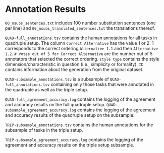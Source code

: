 # Annotation Results 

```00_nsubs_sentences.txt``` includes 100 number substitution sentences (one per line) and ```00_nsubs_translated_sentences.txt``` the translations thereof.

```QUAD-full_annotations.tsv``` contains the human annotations for all tasks in quadruple setup. The column ```Correct Alternative``` has the value 1 or 2. 1 corresponds to the correct ordering ```Alternative 1.1``` and then ```Alternative 1.2```. ```# Votes out of 5 for Correct Alternative``` are the number out of 5 annotators that selected the correct ordering. ```style type``` contains the style dimension/characteristic in question (i.e., simplicity or formality). ```ID``` contains information about the generation from the original dataset.

```QUAD-subsample_annotations.tsv``` is a subsample of ```QUAD-full_annotations.tsv``` containing only those tasks that were annotated in the quadruple as well as the triple setup.

```QUAD-full_agreement_accuracy.log``` contains the logging of the agreement and accuracy results on the full quadruple setup. ```QUAD-subsample_agreement_accuracy.log``` contains the logging of the agreement and accuracy results of the quadruple setup on the subsample.

```TRIP-subsample_annotations.tsv``` contains the human annotations for the subsample of tasks in the triple setup.

```TRIP-subsample_agreement_accuracy.log``` contains the logging of the agreement and accuracy results on the triple setup subsample.

